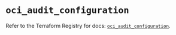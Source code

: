 # `oci_audit_configuration`

Refer to the Terraform Registry for docs: [`oci_audit_configuration`](https://registry.terraform.io/providers/oracle/oci/7.19.0/docs/resources/audit_configuration).

